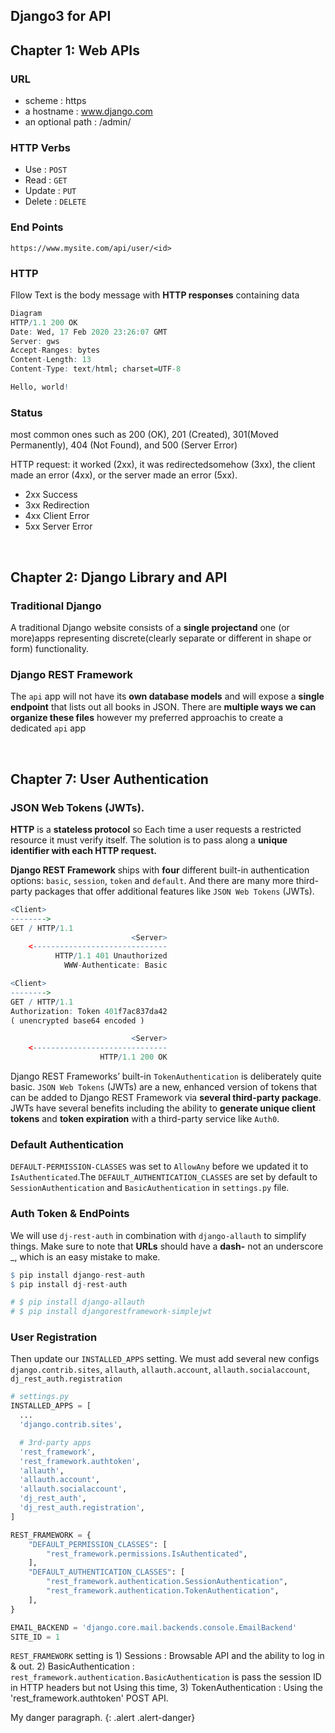 ## Django3 for API

## Chapter 1: Web APIs

### URL

- scheme : https
- a hostname : www.django.com
- an optional path : /admin/

### HTTP Verbs

- Use : `POST`
- Read : `GET`
- Update : `PUT`
- Delete : `DELETE`

### End Points

`https://www.mysite.com/api/user/<id>`

### HTTP

Fllow Text is the body message with **HTTP responses** containing data

```r
Diagram
HTTP/1.1 200 OK
Date: Wed, 17 Feb 2020 23:26:07 GMT
Server: gws
Accept-Ranges: bytes
Content-Length: 13
Content-Type: text/html; charset=UTF-8

Hello, world!
```

### Status

most common ones such as 200 (OK), 201 (Created), 301(Moved Permanently), 404 (Not Found), and 500 (Server Error)

HTTP request: it worked (2xx), it was redirectedsomehow (3xx), the client made an error (4xx), or the server made an error (5xx).

- 2xx Success
- 3xx Redirection
- 4xx Client Error
- 5xx Server Error

<br/>

## Chapter 2: Django Library and API

### Traditional Django

A traditional Django website consists of a **single projectand** one (or more)apps representing discrete(clearly separate or different in shape or form) functionality.

### Django REST Framework

The `api` app will not have its **own database models** and will expose a **single endpoint** that lists out all books in JSON. There are **multiple ways we can organize these files** however my preferred approachis to create a dedicated `api` app

<br/>

## Chapter 7: User Authentication

### JSON Web Tokens (JWTs).

**HTTP** is a **stateless protocol** so Each time a user requests a restricted resource it must verify itself. The solution is to pass along a **unique identifier with each HTTP request.**

**Django REST Framework** ships with **four** different built-in authentication options: `basic`, `session`, `token` and `default`. And there are many more third-party packages that offer additional features like `JSON Web Tokens` (JWTs).

```r
<Client>
-------->
GET / HTTP/1.1
                           <Server>
    <------------------------------
          HTTP/1.1 401 Unauthorized
            WWW-Authenticate: Basic

<Client>
-------->
GET / HTTP/1.1
Authorization: Token 401f7ac837da42
( unencrypted base64 encoded )

                           <Server>
    <------------------------------
                    HTTP/1.1 200 OK
```

Django REST Frameworks’ built-in `TokenAuthentication` is deliberately quite basic. `JSON Web Tokens` (JWTs) are a new, enhanced version of tokens that can be added to Django REST Framework via **several third-party package**. JWTs have several benefits including the ability to **generate unique client tokens** and **token expiration** with a third-party service like `Auth0`.

### Default Authentication

`DEFAULT-PERMISSION-CLASSES` was set to `AllowAny` before we updated it to `IsAuthenticated`.The `DEFAULT_AUTHENTICATION_CLASSES` are set by default to `SessionAuthentication` and `BasicAuthentication` in `settings.py` file.

### Auth Token & EndPoints

We will use `dj-rest-auth` in combination with `django-allauth` to simplify things. Make sure to note that **URLs** should have a **dash-** not an underscore \_, which is an easy mistake to make.

```r
$ pip install django-rest-auth
$ pip install dj-rest-auth

# $ pip install django-allauth
# $ pip install djangorestframework-simplejwt
```

### User Registration

Then update our `INSTALLED_APPS` setting. We must add several new configs `django.contrib.sites`, `allauth`, `allauth.account`, `allauth.socialaccount`, `dj_rest_auth.registration`

```python
# settings.py
INSTALLED_APPS = [
  ...
  'django.contrib.sites',

  # 3rd-party apps
  'rest_framework',
  'rest_framework.authtoken',
  'allauth',
  'allauth.account',
  'allauth.socialaccount',
  'dj_rest_auth',
  'dj_rest_auth.registration',
]

REST_FRAMEWORK = {
    "DEFAULT_PERMISSION_CLASSES": [
        "rest_framework.permissions.IsAuthenticated",
    ],
    "DEFAULT_AUTHENTICATION_CLASSES": [
        "rest_framework.authentication.SessionAuthentication",
        "rest_framework.authentication.TokenAuthentication",
    ],
}

EMAIL_BACKEND = 'django.core.mail.backends.console.EmailBackend'
SITE_ID = 1

```

`REST_FRAMEWORK` setting is 1) Sessions : Browsable API and the ability to log in & out. 2) BasicAuthentication : `rest_framework.authentication.BasicAuthentication` is pass the session ID in HTTP headers but not Using this time, 3) TokenAuthentication : Using the 'rest_framework.authtoken' POST API.

My danger paragraph.
{: .alert .alert-danger}
